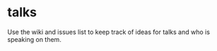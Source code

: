 talks
=====

Use the wiki and issues list to keep track of ideas for talks and who is speaking on them.